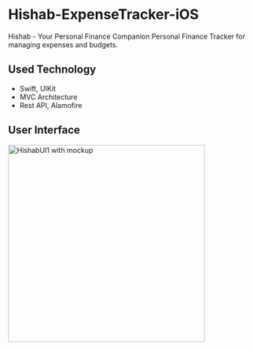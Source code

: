 # Hishab-ExpenseTracker-iOS
Hishab - Your Personal Finance Companion
Personal Finance Tracker for managing expenses and budgets.

<!-- ## Features
* todo
* -->
  
## Used Technology
* Swift, UIKit
* MVC Architecture
* Rest API, Alamofire

## User Interface
<img height="400" alt="HishabUI1 with mockup" src="https://github.com/user-attachments/assets/2ef3545c-5662-45d5-99c3-a04cb20f0dc4">

